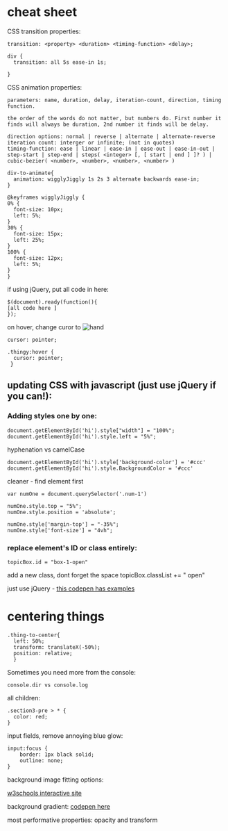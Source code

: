 # cheat sheet

CSS transition properties:
  ```
  transition: <property> <duration> <timing-function> <delay>;

  div {
    transition: all 5s ease-in 1s;
    
  }
  ```
 
CSS animation properties:
  ```
  parameters: name, duration, delay, iteration-count, direction, timing function.
  
  the order of the words do not matter, but numbers do. First number it finds will always be duration, 2nd number it finds will be delay.
  
  direction options: normal | reverse | alternate | alternate-reverse
  iteration count: interger or infinite; (not in quotes)
  timing-function: ease | linear | ease-in | ease-out | ease-in-out | step-start | step-end | steps( <integer> [, [ start | end ] ]? ) | cubic-bezier( <number>, <number>, <number>, <number> )
  
  div-to-animate{
    animation: wigglyJiggly 1s 2s 3 alternate backwards ease-in;
  }
  
  @keyframes wigglyJiggly {
  0% {
    font-size: 10px;
    left: 5%;
  }
  30% {
    font-size: 15px;
    left: 25%;
  }
  100% {
    font-size: 12px;
    left: 5%;
  }
}
  ```

if using jQuery, put all code in here:
  
    $(document).ready(function(){ 
    [all code here ] 
    });
  

on hover, change curor to ![hand](https://i-msdn.sec.s-msft.com/dynimg/IC210310.png)

    
    cursor: pointer;

    .thingy:hover {
      cursor: pointer;
     }
     
     



## updating CSS with javascript (just use jQuery if you can!):

### Adding styles one by one:

 
    document.getElementById('hi').style["width"] = "100%";
    document.getElementById('hi').style.left = "5%";
 
  hyphenation vs camelCase
  
    document.getElementById('hi').style['background-color'] = '#ccc'
    document.getElementById('hi').style.BackgroundColor = '#ccc'
 


  
  cleaner - find element first
  
    var numOne = document.querySelector('.num-1')

    numOne.style.top = "5%";
    numOne.style.position = 'absolute';
  
    numOne.style['margin-top'] = "-35%";
    numOne.style['font-size'] = "4vh";

   
### replace element's ID or class entirely:

    topicBox.id = "box-1-open"
  
  add a new class, dont forget the space
    topicBox.classList += " open"


 just use jQuery - [this codepen has examples](http://codepen.io/evejweinberg/pen/oByXXQ)
  
  
# centering things
  
    .thing-to-center{
      left: 50%;
      transform: translateX(-50%);
      position: relative;
      }
    
    
      
Sometimes you need more from the console:

    console.dir vs console.log


all children:

    .section3-pre > * {
      color: red;
    }



input fields, remove annoying blue glow:

    input:focus {
        border: 1px black solid;
        outline: none;
    }



background image fitting options:

[w3schools interactive site](http://www.w3schools.com/cssref/playit.asp?filename=playcss_background-size&preval=contain)


background gradient:
[codepen here](http://codepen.io/evejweinberg/pen/zNbRLV)

most performative properties: opacity and transform
